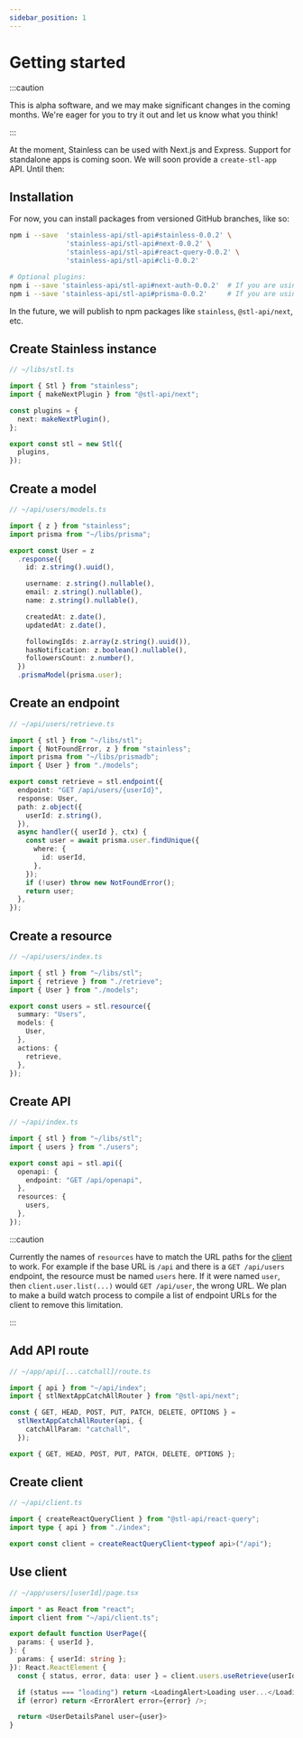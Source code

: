 ```yaml
---
sidebar_position: 1
---
```


# Getting started

:::caution

This is alpha software, and we may make significant changes in the coming months.
We're eager for you to try it out and let us know what you think!

:::

At the moment, Stainless can be used with Next.js and Express.
Support for standalone apps is coming soon.
We will soon provide a `create-stl-app` API. Until then:

## Installation

For now, you can install packages from versioned GitHub branches, like so:

```bash
npm i --save  'stainless-api/stl-api#stainless-0.0.2' \
              'stainless-api/stl-api#next-0.0.2' \
              'stainless-api/stl-api#react-query-0.0.2' \
              'stainless-api/stl-api#cli-0.0.2'

# Optional plugins:
npm i --save 'stainless-api/stl-api#next-auth-0.0.2'  # If you are using next-auth
npm i --save 'stainless-api/stl-api#prisma-0.0.2'     # If you are using Prisma
```

In the future, we will publish to npm packages like `stainless`, `@stl-api/next`, etc.

## Create Stainless instance

```ts
// ~/libs/stl.ts

import { Stl } from "stainless";
import { makeNextPlugin } from "@stl-api/next";

const plugins = {
  next: makeNextPlugin(),
};

export const stl = new Stl({
  plugins,
});
```

## Create a model

```ts
// ~/api/users/models.ts

import { z } from "stainless";
import prisma from "~/libs/prisma";

export const User = z
  .response({
    id: z.string().uuid(),

    username: z.string().nullable(),
    email: z.string().nullable(),
    name: z.string().nullable(),

    createdAt: z.date(),
    updatedAt: z.date(),

    followingIds: z.array(z.string().uuid()),
    hasNotification: z.boolean().nullable(),
    followersCount: z.number(),
  })
  .prismaModel(prisma.user);
```

## Create an endpoint

```ts
// ~/api/users/retrieve.ts

import { stl } from "~/libs/stl";
import { NotFoundError, z } from "stainless";
import prisma from "~/libs/prismadb";
import { User } from "./models";

export const retrieve = stl.endpoint({
  endpoint: "GET /api/users/{userId}",
  response: User,
  path: z.object({
    userId: z.string(),
  }),
  async handler({ userId }, ctx) {
    const user = await prisma.user.findUnique({
      where: {
        id: userId,
      },
    });
    if (!user) throw new NotFoundError();
    return user;
  },
});
```

## Create a resource

```ts
// ~/api/users/index.ts

import { stl } from "~/libs/stl";
import { retrieve } from "./retrieve";
import { User } from "./models";

export const users = stl.resource({
  summary: "Users",
  models: {
    User,
  },
  actions: {
    retrieve,
  },
});
```

## Create API

```ts
// ~/api/index.ts

import { stl } from "~/libs/stl";
import { users } from "./users";

export const api = stl.api({
  openapi: {
    endpoint: "GET /api/openapi",
  },
  resources: {
    users,
  },
});
```

:::caution

Currently the names of `resources` have to match the URL paths for
the [client](#use-client) to work. For example if the base URL is
`/api` and there is a `GET /api/users` endpoint, the resource must
be named `users` here. If it were named `user`, then `client.user.list(...)`
would `GET /api/user`, the wrong URL. We plan to make a build watch
process to compile a list of endpoint URLs for the client to remove
this limitation.

:::

## Add API route

```ts
// ~/app/api/[...catchall]/route.ts

import { api } from "~/api/index";
import { stlNextAppCatchAllRouter } from "@stl-api/next";

const { GET, HEAD, POST, PUT, PATCH, DELETE, OPTIONS } =
  stlNextAppCatchAllRouter(api, {
    catchAllParam: "catchall",
  });

export { GET, HEAD, POST, PUT, PATCH, DELETE, OPTIONS };
```

## Create client

```ts
// ~/api/client.ts

import { createReactQueryClient } from "@stl-api/react-query";
import type { api } from "./index";

export const client = createReactQueryClient<typeof api>("/api");
```

## Use client

```ts
// ~/app/users/[userId]/page.tsx

import * as React from "react";
import client from "~/api/client.ts";

export default function UserPage({
  params: { userId },
}: {
  params: { userId: string };
}): React.ReactElement {
  const { status, error, data: user } = client.users.useRetrieve(userId);

  if (status === "loading") return <LoadingAlert>Loading user...</LoadingAlert>;
  if (error) return <ErrorAlert error={error} />;

  return <UserDetailsPanel user={user}>
}
```
